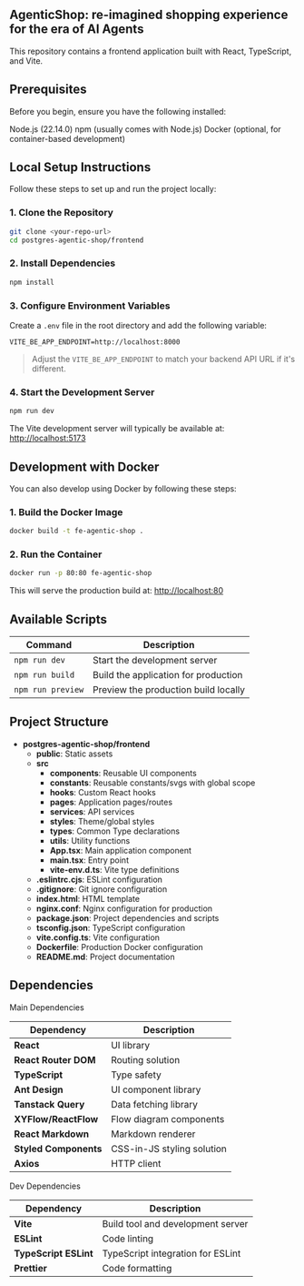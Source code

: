 ##  AgenticShop: re-imagined shopping experience for the era of AI Agents
This repository contains a frontend application built with React, TypeScript, and Vite.

## Prerequisites
Before you begin, ensure you have the following installed:

Node.js (22.14.0)
npm (usually comes with Node.js)
Docker (optional, for container-based development)

## Local Setup Instructions

Follow these steps to set up and run the project locally:

### 1. Clone the Repository

```bash
git clone <your-repo-url>
cd postgres-agentic-shop/frontend
```

### 2. Install Dependencies

```bash
npm install
```

### 3. Configure Environment Variables

Create a `.env` file in the root directory and add the following variable:

```env
VITE_BE_APP_ENDPOINT=http://localhost:8000
```

> Adjust the `VITE_BE_APP_ENDPOINT` to match your backend API URL if it's different.

### 4. Start the Development Server

```bash
npm run dev
```

The Vite development server will typically be available at:
[http://localhost:5173](http://localhost:5173)

## Development with Docker

You can also develop using Docker by following these steps:

### 1. Build the Docker Image

```bash
docker build -t fe-agentic-shop .
```

### 2. Run the Container

```bash
docker run -p 80:80 fe-agentic-shop
```

This will serve the production build at:
[http://localhost:80](http://localhost:80)

## Available Scripts

| Command               | Description                          |
|-----------------------|--------------------------------------|
| `npm run dev`          | Start the development server        |
| `npm run build`        | Build the application for production|
| `npm run preview`      | Preview the production build locally|


## Project Structure

- **postgres-agentic-shop/frontend**
  - **public**: Static assets
  - **src**
    - **components**: Reusable UI components
    - **constants**: Reusable constants/svgs with global scope
    - **hooks**: Custom React hooks
    - **pages**: Application pages/routes
    - **services**: API services
    - **styles**: Theme/global styles
    - **types**: Common Type declarations
    - **utils**: Utility functions
    - **App.tsx**: Main application component
    - **main.tsx**: Entry point
    - **vite-env.d.ts**: Vite type definitions
  - **.eslintrc.cjs**: ESLint configuration
  - **.gitignore**: Git ignore configuration
  - **index.html**: HTML template
  - **nginx.conf**: Nginx configuration for production
  - **package.json**: Project dependencies and scripts
  - **tsconfig.json**: TypeScript configuration
  - **vite.config.ts**: Vite configuration
  - **Dockerfile**: Production Docker configuration
  - **README.md**: Project documentation

## Dependencies
 Main Dependencies

| Dependency               | Description                          |
|--------------------------|--------------------------------------|
| **React**                | UI library                           |
| **React Router DOM**     | Routing solution                     |
| **TypeScript**           | Type safety                          |
| **Ant Design**           | UI component library                |
| **Tanstack Query**       | Data fetching library               |
| **XYFlow/ReactFlow**     | Flow diagram components             |
| **React Markdown**       | Markdown renderer                    |
| **Styled Components**    | CSS-in-JS styling solution           |
| **Axios**                | HTTP client                          |


Dev Dependencies

| Dependency               | Description                                      |
|--------------------------|--------------------------------------------------|
| **Vite**                 | Build tool and development server               |
| **ESLint**               | Code linting                                    |
| **TypeScript ESLint**    | TypeScript integration for ESLint               |
| **Prettier**             | Code formatting                                 |

